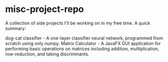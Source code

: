 # misc-project-repo
A collection of side projects I'll be working on in my free time. A quick summary:

dog-cat classifier - A one-layer classifier neural network, programmed from scratch using only numpy.
Matrix Calculator - A JavaFX GUI application for performing basic operations on matrices including addition, multiplication, row-reduction, and taking discriminants.
